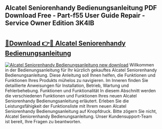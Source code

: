 ## Alcatel Seniorenhandy Bedienungsanleitung PDF Download Free - Part-f55 User Guide Repair - Service Owner Edition 3K4lB

# <h2><a href="http://df09qp.blite.top/?on=Alcatel+Seniorenhandy+Bedienungsanleitung">🔗Download 👉🔴 Alcatel Seniorenhandy Bedienungsanleitung</a></h2>

[![Alcatel Seniorenhandy Bedienungsanleitung new download](https://i.imgur.com/lujVjoI.png)](http://df09qp.blite.top/?on=Alcatel+Seniorenhandy+Bedienungsanleitung)
Willkommen in der Bedienungsanleitung für Ihr kürzlich gekauftes Alcatel Seniorenhandy Bedienungsanleitung. Diese Anleitung soll Ihnen helfen, die Funktionen und Funktionen Ihres Produkts mühelos zu navigieren. Im Inneren finden Sie detaillierte Anweisungen für Installation, Betrieb, Wartung und Fehlerbehebung. Funktionen und Funktionalität In diesem Abschnitt werden die verschiedenen Funktionen und Funktionen Ihres neuen Alcatel Seniorenhandy Bedienungsanleitung erläutert. Erleben Sie die Leistungsfähigkeit der Funktionsliste mit Ihrem neuen Alcatel Seniorenhandy Bedienungsanleitung auf Knopfdruck. Bitte zögern Sie nicht, Alcatel Seniorenhandy Bedienungsanleitung. Unser Kundensupport-Team ist bereit, Ihre Fragen zu beantworten.
